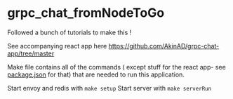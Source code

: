# grpc_chat_fromNodeToGo
Followed a bunch of tutorials to make this !


See accompanying react app here https://github.com/AkinAD/grpc-chat-app/tree/master


Make file contains all of the commands ( except stuff for the react app- see [package.json](https://github.com/AkinAD/grpc-chat-app/blob/998d72ec3d9c04e040866d55fd5ee0104d24daf1/package.json#L34-L38) for that) that are needed to run this application.

Start envoy and redis with `make setup`
Start server with `make serverRun`
